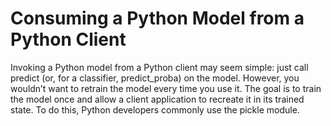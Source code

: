 # Consuming a Python Model from a Python Client
 

Invoking a Python model from a Python client may seem simple: just call predict (or, for a classifier, predict_proba) on the model. However, you wouldn’t want to retrain the model every time you use it. The goal is to train the model once and allow a client application to recreate it in its trained state. To do this, Python developers commonly use the pickle module.
